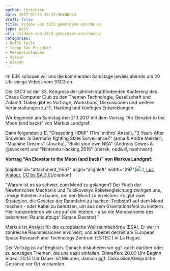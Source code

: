 ```yaml
---
author: Christian
date: 2017-01-20 23:37:56+00:00
draft: false
title: Videos vom 33C3 gemeinsam anschauen
type: post
url: /videos-vom-33c3-gemeinsam-anschauen/
categories:
- Geile Teile
- Ideen für Projekte
- Veranstaltungen
- Verein
- Wissen
---
```


Im EBK schauen wir uns die kommenden Samstage jeweils abends um 20 Uhr einige Videos vom 33C3 an.
<!-- more -->
Der 33C3 ist der 33. Kongress der jährlich stattfindenden Konferenz des Chaos Computer Club zu den Themen Technologie, Gesellschaft und Zukunft. Dabei gibt es Vorträge, Workshops, Diskussionen und weitere Veranstaltungen zu IT, Hacking und künftigen Entwicklungen.

Wir beginnen am Samstag den 21.1.2017 mit dem Vortrag "An Elevator to the Moon (and back)" von Markus Landgraf.

Dann folgenden z.B. "Dissecting HDMI" (Tim 'mithro' Ansell), "3 Years After Snowden: Is Germany fighting State Surveillance?" (anna & Andre Meister), "Machine Dreams" (Joscha), "Build your own NSA" (Andreas Dewes & @sveckert) und "Nintendo Hacking 2016" (derrek, nedwill, naehrwert).

**Vortrag "An Elevator to the Moon (and back)" von Markus Landgraf:**

[caption id="attachment_11637" align="alignleft" width="297"]![](/wp-content/uploads/2017/01/Full_Moon_Luc_Viatour-297x300.jpg)
I, [Luc Viatour](/commons.wikimedia.org/wiki/User:Lviatour), [CC by SA 3.0](/creativecommons.org/licenses/by-sa/3.0/deed.de)[/caption]

"Warum ist es so schwer, zum Mond zu gelangen? Der Fluch der Newtonschen Mechanik und Tsiolkovskys Raketengleichung zwingen uns, riesige Raketen zu bauen, um den Mond zu erreichen. Es gibt zwei Strategien, die Gesetze der Raumfahrt zu hacken: Treibstoff auf dem Mond machen - oder Kabel zu benutzen, um aus dem Gravitationsfeld zu klettern. Hier konzentrieren wir uns auf die letztere - also die Mondvariante des bekannten 'Raumaufzugs' (Space Elevator)."

Markus ist Analyst für die europäische Weltraumbehörde (ESA). Er war in zahlreiche Raummissionen involviert, und arbeitet derzeit am European Space Research and Technology Zentrum (ESTEC ) in La Hague.

Der Vortrag ist auf Englisch. Danach diskutieren wir ggf. noch darüber oder zu sonstigen Themen, die uns dazu einfallen.
Eintreffen: 20.00 Uhr
Beginn Video: 20.15 Uhr
Dauer: 61 Minuten, danach ggf. Diskussion/Gespräche
Getränke vor Ort vorhanden.
